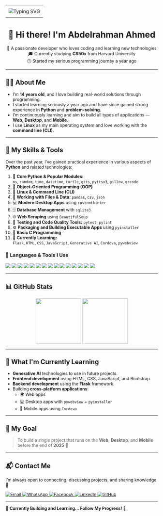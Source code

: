 <div align="center">

  <!-- White background via table -->
  <table>
    <tr>
      <td align="center" style="background-color: white; border-radius: 10px; padding: 10px;">
        <img src="https://readme-typing-svg.herokuapp.com?font=Fira+Code&pause=1000&color=00BFFF&center=true&vCenter=true&width=600&lines=Python+Developer+💻;CS50x+Student+🎓;AI+Learner+🤖;Building+and+Learning+Everyday!+🚀" alt="Typing SVG" />
      </td>
    </tr>
  </table>

</div>

<h1 align="center">👋 Hi there! I'm Abdelrahman Ahmed</h1>

<p align="center">
  🧠 A passionate developer who loves coding and learning new technologies  
  <br>
  🎓 Currently studying <strong>CS50x</strong> from Harvard University  
  <br>
  🕒 Started my serious programming journey a year ago  
</p>

---

## 🧑‍💻 About Me
- I’m **14 years old**, and I love building real-world solutions through programming.  
- I started learning seriously a year ago and have since gained strong experience in **Python** and **problem-solving**.  
- I’m continuously learning and aim to build all types of applications — **Web**, **Desktop**, and **Mobile**.  
- I use **Linux** as my main operating system and love working with the **command line (CLI)**.  

---

## 🐍 My Skills & Tools
Over the past year, I’ve gained practical experience in various aspects of **Python** and related technologies:

1. 🧩 **Core Python & Popular Modules:**  
   `os`, `random`, `time`, `datetime`, `turtle`, `gtts`, `pyttsx3`, `pillow`, `qrcode`
2. 🧱 **Object-Oriented Programming (OOP)**  
3. 🧠 **Linux & Command Line (CLI)**  
4. 📁 **Working with Files & Data:** `pandas`, `csv`, `json`
5. 💻 **Modern Desktop Apps** using `customtkinter`  
6. 🗄️ **Database Management** with `sqlite3`  
7. 🌐 **Web Scraping** using `BeautifulSoup`  
8. 🧪 **Testing and Code Quality Tools:** `pytest`, `pylint`  
9. ⚙️ **Packaging and Building Executable Apps** using `pyinstaller`  
10. 💬 **Basic C Programming**  
11. 🚀 **Currently Learning:**  
    `Flask`, `HTML`, `CSS`, `JavaScript`, `Generative AI`, `Cordova`, `pywebview`

### 🧰 Languages & Tools I Use

<p align="left">
  <img src="https://img.shields.io/badge/Python-3776AB?style=for-the-badge&logo=python&logoColor=white"/>
  <img src="https://img.shields.io/badge/Linux-FCC624?style=for-the-badge&logo=linux&logoColor=black"/>
  <img src="https://img.shields.io/badge/Flask-000000?style=for-the-badge&logo=flask&logoColor=white"/>
  <img src="https://img.shields.io/badge/SQLite-003B57?style=for-the-badge&logo=sqlite&logoColor=white"/>
  <img src="https://img.shields.io/badge/PyInstaller-1793D1?style=for-the-badge&logo=python&logoColor=white"/>
  <img src="https://img.shields.io/badge/PyWebview-4B8BBE?style=for-the-badge&logo=python&logoColor=white"/>
  <img src="https://img.shields.io/badge/CustomTkinter-1A1A1A?style=for-the-badge&logo=python&logoColor=white"/>
  <img src="https://img.shields.io/badge/Pytest-0A9EDC?style=for-the-badge&logo=pytest&logoColor=white"/>
  <img src="https://img.shields.io/badge/Pylint-003B57?style=for-the-badge&logo=python&logoColor=white"/>
  <img src="https://img.shields.io/badge/C-00599C?style=for-the-badge&logo=c&logoColor=white"/>
  <img src="https://img.shields.io/badge/Cordova-35495E?style=for-the-badge&logo=apachecordova&logoColor=white"/>
  <img src="https://img.shields.io/badge/HTML5-E34F26?style=for-the-badge&logo=html5&logoColor=white"/>
  <img src="https://img.shields.io/badge/CSS3-1572B6?style=for-the-badge&logo=css3&logoColor=white"/>
  <img src="https://img.shields.io/badge/Bootstrap-7952B3?style=for-the-badge&logo=bootstrap&logoColor=white"/>
  <img src="https://img.shields.io/badge/JavaScript-F7DF1E?style=for-the-badge&logo=javascript&logoColor=black"/>
</p>

---

## 📊 GitHub Stats

<p align="center">
  <img src="https://github-readme-stats.vercel.app/api?username=AbdelrahmanAhmed59p&show_icons=true&theme=default&cache_seconds=1800" height="150"/>
  <img src="https://streak-stats.demolab.com?user=AbdelrahmanAhmed59p&theme=default&cache_seconds=1800" height="150"/>
</p>

---

## 🤖 What I'm Currently Learning
- **Generative AI** technologies to use in future projects.  
- **Frontend development** using HTML, CSS, JavaScript, and Bootstrap.  
- **Backend development** using the **Flask** framework.  
- Building **cross-platform applications**:
  - 🌍 Web apps  
  - 💻 Desktop apps with `pywebview` + `pyinstaller`  
  - 📱 Mobile apps using `Cordova`  

---

## 🎯 My Goal
> To build a single project that runs on the **Web**, **Desktop**, and **Mobile**  
> before the end of **2025** 🚀  

---

## 📬 Contact Me
I’m always open to connecting, discussing projects, and sharing knowledge 👋  

<p align="left">
  <a href="mailto:abdelrahman592011p@gmail.com">
    <img src="https://img.shields.io/badge/Gmail-D14836?style=for-the-badge&logo=gmail&logoColor=white" alt="Email"/>
  </a>
  <a href="https://wa.me/201004026608">
    <img src="https://img.shields.io/badge/WhatsApp-25D366?style=for-the-badge&logo=whatsapp&logoColor=white" alt="WhatsApp"/>
  </a>
  <a href="https://www.facebook.com/bdalrhmnahmd.377455">
    <img src="https://img.shields.io/badge/Facebook-1877F2?style=for-the-badge&logo=facebook&logoColor=white" alt="Facebook"/>
  </a>
  <a href="https://www.linkedin.com/in/abdelrahman59p">
    <img src="https://img.shields.io/badge/LinkedIn-0077B5?style=for-the-badge&logo=linkedin&logoColor=white" alt="LinkedIn"/>
  </a>
  <a href="https://github.com/AbdelrahmanAhmed59p">
    <img src="https://img.shields.io/badge/GitHub-000000?style=for-the-badge&logo=github&logoColor=white" alt="GitHub"/>
  </a>
</p>

---

🚧 **Currently Building and Learning... Follow My Progress!** 🚀
